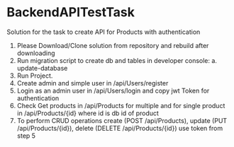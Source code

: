 # BackendAPITestTask
Solution for the task to create API for Products with authentication

1. Please Download/Clone solution from repository and rebuild after downloading
2. Run migration script to create db and tables in developer console:
   a. update-database
3. Run Project.
4. Create admin and simple user in /api/Users/register
5. Login as an admin user in /api/Users/login and copy jwt Token for authentication
6. Check Get products in /api/Products for multiple and for single product in /api/Products/{id} where id is db id of product
7. To perform CRUD operations create (POST /api/Products), update (PUT /api/Products/{id}), delete (DELETE /api/Products/{id}) use token from step 5

